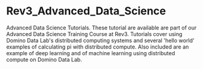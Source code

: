 # Rev3_Advanced_Data_Science
Advanced Data Science Tutorials.  These tutorial are available are part of our Advanced Data Science Training Course at Rev3.  Tutorials cover using Domino Data Lab's distributed computing systems and several 'hello world' examples of calculating pi with distributed compute.  Also included are an example of deep learning and of machine learning using distributed compute on Domino Data Lab.
